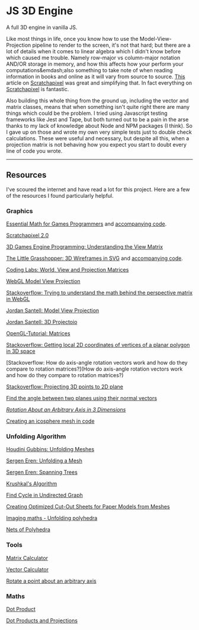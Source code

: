 # JS 3D Engine

A full 3D engine in vanilla JS.

Like most things in life, once you know how to use the Model-View-Projection pipeline to render to the screen, it's not that hard; but there are a lot of details when it comes to linear algebra which I didn't know before which caused me trouble. Namely row-major vs column-major notation AND/OR storage in memory, and how this affects how your perform your computations&emdash;also something to take note of when reading information in books and online as it will vary from source to source. [This](https://www.scratchapixel.com/lessons/mathematics-physics-for-computer-graphics/geometry/row-major-vs-column-major-vector) article on [Scratchapixel](https://www.scratchapixel.com/) was great and simplifying that. In fact everything on [Scratchapixel](https://www.scratchapixel.com/) is fantastic.

Also building this whole thing from the ground up, including the vector and matrix classes, means that when something isn't quite right there are many things which could be the problem. I tried using Javascript testing frameworks like Jest and Tape, but both turned out to be a pain in the arse thanks to my lack of knowledge about Node and NPM packages (I think). So I gave up on those and wrote my own very simple tests just to double check calculations. These were useful and necessary, but despite all this, when a projection matrix is not behaving how you expect you start to doubt every line of code you wrote.

---

## Resources

I've scoured the internet and have read a lot for this project. Here are a few of the resources I found particularly helpful.

### Graphics

[Essential Math for Games Programmers](http://www.essentialmath.com/book.htm) and [accompanying code](https://github.com/jvanverth/essentialmath).

[Scratchapixel 2.0](https://www.scratchapixel.com/)

[3D Games Engine Programming: Understanding the View Matrix](https://www.3dgep.com/understanding-the-view-matrix/)

[The Little Grasshopper: 3D Wireframes in SVG](https://prideout.net/blog/svg_wireframes/) and [accompanying code](https://github.com/prideout/svg3d).

[Coding Labs: World, View and Projection Matrices](http://www.codinglabs.net/article_world_view_projection_matrix.aspx)

[WebGL Model View Projection](https://developer.mozilla.org/en-US/docs/Web/API/WebGL_API/WebGL_model_view_projection)

[Stackoverflow: Trying to understand the math behind the perspective matrix in WebGL](https://stackoverflow.com/questions/28286057/trying-to-understand-the-math-behind-the-perspective-matrix-in-webgl/28301213#28301213)

[Jordan Santell: Model View Projection](https://jsantell.com/model-view-projection/)

[Jordan Santell: 3D Projectoio](https://jsantell.com/3d-projection/)

[OpenGL-Tutorial: Matrices](http://www.opengl-tutorial.org/beginners-tutorials/tutorial-3-matrices/#the-projection-matrix)

[Stackoverflow: Getting local 2D coordinates of vertices of a planar polygon in 3D space](https://stackoverflow.com/questions/26369618/getting-local-2d-coordinates-of-vertices-of-a-planar-polygon-in-3d-space#26370192)

[Stackoverflow: How do axis-angle rotation vectors work and how do they compare to rotation matrices?](How do axis-angle rotation vectors work and how do they compare to rotation matrices?)

[Stackoverflow: Projecting 3D points to 2D plane](https://stackoverflow.com/questions/23472048/projecting-3d-points-to-2d-plane)

[Find the angle between two planes using their normal vectors](https://math.stackexchange.com/questions/1528909/find-the-angle-between-two-planes-using-their-normal-vectors)

[*Rotation About an Arbitrary Axis in 3 Dimensions*](https://sites.google.com/site/glennmurray/Home/rotation-matrices-and-formulas/rotation-about-an-arbitrary-axis-in-3-dimensions)

[Creating an icosphere mesh in code](http://blog.andreaskahler.com/2009/06/creating-icosphere-mesh-in-code.html)


### Unfolding Algorithm

[Houdini Gubbins: Unfolding Meshes](https://houdinigubbins.wordpress.com/2017/05/12/unfolding-geometry/)

[Sergen Eren: Unfolding a Mesh](https://sergeneren.com/2018/09/27/unfolding-a-mesh/)

[Sergen Eren: Spanning Trees](https://sergeneren.com/2018/09/24/spanning-trees/)

[Krushkal's Algorithm](https://algorithms.tutorialhorizon.com/kruskals-algorithm-minimum-spanning-tree-mst-complete-java-implementation/)

[Find Cycle in Undirected Graph](https://algorithms.tutorialhorizon.com/graph-find-cycle-in-undirected-graph-using-disjoint-set-union-find/)

[Creating Optimized Cut-Out Sheets for Paper Models from Meshes](https://geom.ivd.kit.edu/downloads/proj-paper-models_cut_out_sheets.pdf)

[Imaging maths - Unfolding polyhedra](https://plus.maths.org/content/os/issue27/features/mathart/index)

[Nets of Polyhedra](http://citeseerx.ist.psu.edu/viewdoc/download?doi=10.1.1.28.2631&rep=rep1&type=pdf)


### Tools 

[Matrix Calculator](https://matrixcalc.org/en)

[Vector Calculator](https://www.symbolab.com/solver/vector-calculator)

[Rotate a point about an arbitrary axis](http://twist-and-shout.appspot.com/#0.70710678_0_0.70710678_1_0_0_0_-1.5_0_38.5)

### Maths

[Dot Product](https://brilliant.org/wiki/dot-product-definition/)

[Dot Products and Projections](https://sites.science.oregonstate.edu/math/home/programs/undergrad/CalculusQuestStudyGuides/vcalc/dotprod/dotprod.html)
